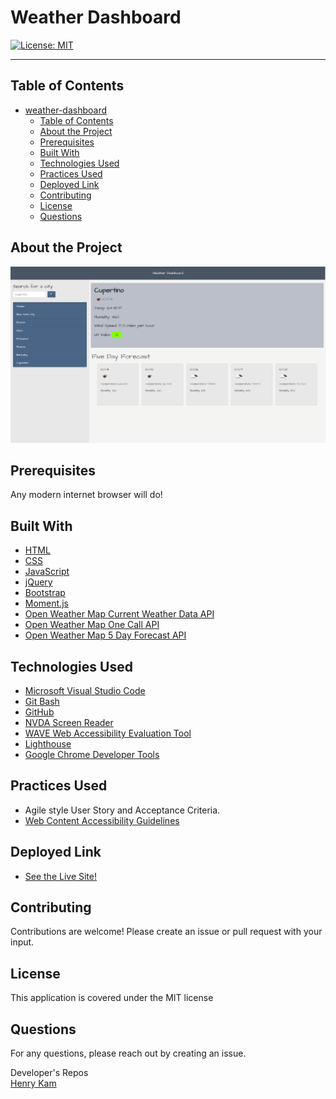# Weather Dashboard

[![License: MIT](https://img.shields.io/badge/License-MIT-yellow.svg)](https://opensource.org/licenses/MIT)


---

## Table of Contents

- [weather-dashboard](#weather-dashboard)
  - [Table of Contents](#table-of-contents)
  - [About the Project](#about-the-project)
  - [Prerequisites](#prerequisites)
  - [Built With](#built-with)
  - [Technologies Used](#technologies-used)
  - [Practices Used](#practices-used)
  - [Deployed Link](#deployed-link)
  - [Contributing](#contributing)
  - [License](#license)
  - [Questions](#questions)

## About the Project
 
 ![snapshot of website](./assets/Capture.JPG)  

## Prerequisites
Any modern internet browser will do!

## Built With
* [HTML](https://developer.mozilla.org/en-US/docs/Web/HTML)
* [CSS](https://developer.mozilla.org/en-US/docs/Web/CSS)
* [JavaScript](https://developer.mozilla.org/en-US/docs/Web/JavaScript)
* [jQuery](https://api.jquery.com/)
* [Bootstrap](https://getbootstrap.com/)
* [Moment.js](https://momentjs.com/)
* [Open Weather Map Current Weather Data API](https://openweathermap.org/current)
* [Open Weather Map One Call API](https://openweathermap.org/api/one-call-api)
* [Open Weather Map 5 Day Forecast API](https://openweathermap.org/forecast5)

## Technologies Used

* [Microsoft Visual Studio Code](https://code.visualstudio.com/)
* [Git Bash](https://git-scm.com/downloads)
* [GitHub](https://github.com/)
* [NVDA Screen Reader](https://www.nvaccess.org/)
* [WAVE Web Accessibility Evaluation Tool](https://wave.webaim.org/)
* [Lighthouse](https://developers.google.com/web/tools/lighthouse/)
* [Google Chrome Developer Tools](https://developer.chrome.com/docs/devtools/)
  

## Practices Used

* Agile style User Story and Acceptance Criteria.
* [Web Content Accessibility Guidelines](https://www.w3.org/WAI/standards-guidelines/wcag/)
  
## Deployed Link

* [See the Live Site!](https://gulpinhenry.github.io/weather-dashboard/) 

## Contributing

Contributions are welcome! Please create an issue or pull request with your input.

## License

This application is covered under the MIT license

## Questions

For any questions, please reach out by creating an issue.

Developer's Repos   
[Henry Kam](https://github.com/gulpinhenry)
